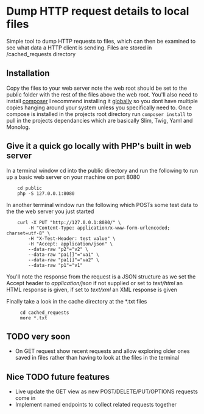 # Dump HTTP request details to local files

Simple tool to dump HTTP requests to files, which can then be examined to see what data a HTTP
client is sending. Files are stored in /cached_requests directory

## Installation

Copy the files to your web server note the web root should be set to the public folder with
the rest of the files above the web root. You'll also need to install [composer](https://getcomposer.org/download/)
I recommend installing it [globally](https://getcomposer.org/doc/00-intro.md#globally) so you dont have multiple copies
hanging around your system unless you specifically need to.
Once compose is installed in the projects root directory run ```composer install``` to pull in the projects
dependancies which are basically Slim, Twig, Yaml and Monolog.

## Give it a quick go locally with PHP's built in web server

In a terminal window cd into the public directory and run the following to run up a basic
web server on your machine on port 8080

        cd public
        php -S 127.0.0.1:8080
                
In another terminal window run the following which POSTs some test data to the the web server
you just started

        curl -X PUT "http://127.0.0.1:8080/" \
            -H "Content-Type: application/x-www-form-urlencoded; charset=utf-8" \
            -H "X-Test-Header: test value" \
            -H "Accept: application/json" \
            --data-raw "p2"="v2" \
            --data-raw "pa1[]"="va1" \
            --data-raw "pa1[]"="va2" \
            --data-raw "p1"="v1"

You'll note the response from the request is a JSON structure as we set the Accept header to
*application/json* if not supplied or set to *text/html* an HTML response is given, if set to *text/xml* an XML response is given
            
Finally take a look in the cache directory at the *.txt files

         cd cached_requests
         more *.txt

## TODO very soon
- On GET request show recent requests and allow exploring older ones saved in files rather
  than having to look at the files in the terminal

## Nice TODO future features
- Live update the GET view as new POST/DELETE/PUT/OPTIONS requests come in
- Implement named endpoints to collect related requests together
